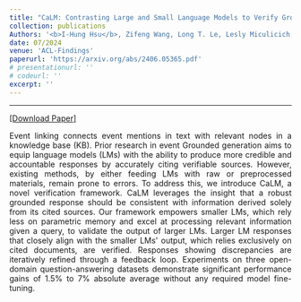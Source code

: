 ```yaml
---
title: "CaLM: Contrasting Large and Small Language Models to Verify Grounded Generation"
collection: publications
Authors: '<b>I-Hung Hsu</b>, Zifeng Wang, Long T. Le, Lesly Miculicich, Nanyun Peng, Chen-Yu Lee, Tomas Pfister.'
date: 07/2024
venue: 'ACL-Findings'
paperurl: 'https://arxiv.org/abs/2406.05365.pdf'
# presentationurl: ''
# codeurl: ''
excerpt: ''
---
```

---
<a href='https://arxiv.org/abs/2406.05365.pdf' target="_blank">[Download Paper]</a>

<p align="justify">
Event linking connects event mentions in text with relevant nodes in a knowledge base (KB). Prior research in event Grounded generation aims to equip language models (LMs) with the ability to produce more credible and accountable responses by accurately citing verifiable sources. However, existing methods, by either feeding LMs with raw or preprocessed materials, remain prone to errors. To address this, we introduce CaLM, a novel verification framework. CaLM leverages the insight that a robust grounded response should be consistent with information derived solely from its cited sources. Our framework empowers smaller LMs, which rely less on parametric memory and excel at processing relevant information given a query, to validate the output of larger LMs. Larger LM responses that closely align with the smaller LMs' output, which relies exclusively on cited documents, are verified. Responses showing discrepancies are iteratively refined through a feedback loop. Experiments on three open-domain question-answering datasets demonstrate significant performance gains of 1.5% to 7% absolute average without any required model fine-tuning.
</p>